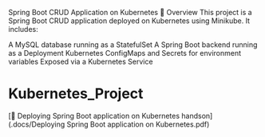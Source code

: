 Spring Boot CRUD Application on Kubernetes 🚀
Overview
This project is a Spring Boot CRUD application deployed on Kubernetes using Minikube. It includes:

A MySQL database running as a StatefulSet
A Spring Boot backend running as a Deployment
Kubernetes ConfigMaps and Secrets for environment variables
Exposed via a Kubernetes Service

# Kubernetes_Project

[📄 Deploying Spring Boot application on Kubernetes handson](.docs/Deploying Spring Boot application on Kubernetes.pdf)
